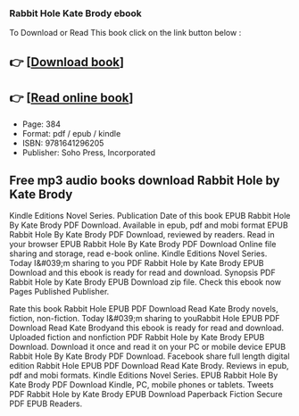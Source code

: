### Rabbit Hole Kate Brody ebook

To Download or Read This book click on the link button below :

## 👉  [**[Download book](http://filesbooks.info/download.php?group=book&from=github.com&id=720600&lnk=1079 "Download book")**]

## 👉  [**[Read online book](http://filesbooks.info/download.php?group=book&from=github.com&id=720600&lnk=1079 "Read online book")**]


* Page: 384
* Format: pdf / epub / kindle
* ISBN: 9781641296205
* Publisher: Soho Press, Incorporated



## Free mp3 audio books download Rabbit Hole by Kate Brody


Kindle Editions Novel Series. Publication Date of this book EPUB Rabbit Hole By Kate Brody PDF Download. Available in epub, pdf and mobi format EPUB Rabbit Hole By Kate Brody PDF Download, reviewed by readers. Read in your browser EPUB Rabbit Hole By Kate Brody PDF Download Online file sharing and storage, read e-book online. Kindle Editions Novel Series. Today I&amp;#039;m sharing to you PDF Rabbit Hole by Kate Brody EPUB Download and this ebook is ready for read and download. Synopsis PDF Rabbit Hole by Kate Brody EPUB Download zip file. Check this ebook now Pages Published Publisher.

Rate this book Rabbit Hole EPUB PDF Download Read Kate Brody novels, fiction, non-fiction. Today I&amp;#039;m sharing to youRabbit Hole EPUB PDF Download Read Kate Brodyand this ebook is ready for read and download. Uploaded fiction and nonfiction PDF Rabbit Hole by Kate Brody EPUB Download. Download it once and read it on your PC or mobile device EPUB Rabbit Hole By Kate Brody PDF Download. Facebook share full length digital edition Rabbit Hole EPUB PDF Download Read Kate Brody. Reviews in epub, pdf and mobi formats. Kindle Editions Novel Series. EPUB Rabbit Hole By Kate Brody PDF Download Kindle, PC, mobile phones or tablets. Tweets PDF Rabbit Hole by Kate Brody EPUB Download Paperback Fiction Secure PDF EPUB Readers.





